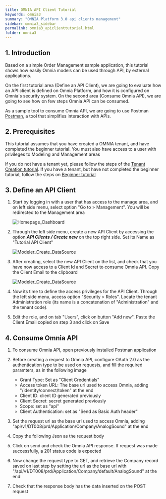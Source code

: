```yaml
---
title: OMNIA API Client Tutorial
keywords: omnia3
summary: "OMNIA Platform 3.0 api clients management"
sidebar: omnia3_sidebar
permalink: omnia3_apiclienttutorial.html
folder: omnia3
---
```


## 1. Introduction

Based on a simple Order Management sample application, this tutorial shows how easily Omnia models can be used through API, by external applications.

On the first tutorial area (Define an API Client), we are going to evaluate how an API client is defined on Omnia Platform, and how it is configured on Omnia's security system. On the second area (Consume Omnia API), we are going to see how on few steps Omnia API can be consumed.

As a sample tool to consume Omnia API, we are going to use Postman [Postman](https://www.getpostman.com/), a tool that simplifies interaction with APIs.


## 2. Prerequisites

This tutorial assumes that you have created a OMNIA tenant, and have completed the beginner tutorial. You must also have access to a user with privileges to Modeling and Management areas

If you do not have a tenant yet, please follow the steps of the [Tenant Creation tutorial](http://docs.numbersbelieve.com/omnia3_tenantcreation.html). If you have a tenant, but have not completed the beginner tutorial, follow the steps on [Beginner tutorial](http://docs.numbersbelieve.com/omnia3_beginnertutorial.html)


## 3. Define an API Client

1. Start by logging in with a user that has access to the manage area, and on left side menu, select option  "Go to > Management". You will be redirected to the Management area

    ![Homepage_Dashboard](http://funkyimg.com/i/2DVGv.png)

2. Through the left side menu, create a new API Client by accessing the option ***API Clients / Create new*** on the top right side. Set its Name as "Tutorial API Client"

    ![Modeler_Create_DataSource](https://raw.githubusercontent.com/numbersbelieve/omnia3/master/docs/tutorialPics/modelingTutorial/Modeler-Create-DataSource.PNG)
    
3. After creating, select the new API Client on the list, and check that you have now access to a Client Id and Secret to consume Omnia API. Copy the Client Email to the clipboard

    ![Modeler_Create_DataSource](https://raw.githubusercontent.com/numbersbelieve/omnia3/master/docs/tutorialPics/modelingTutorial/Modeler-Create-Agent-Employee.PNG)

4. Now its time to define the access privileges for the API Client. Through the left side menu, access option "Security > Roles". Locate the tenant Administration role (its name is a concatenation of "Administration" and the tenant code).

5. Edit the role, and on tab "Users", click on button "Add new". Paste the Client Email copied on step 3 and click on Save

## 4. Consume Omnia API 

1. To consume Omnia API, open previously installed Postman application

2. Before creating a request to Omnia API, configure OAuth 2.0 as the authentication type to be used on requests, and fill the required paramters, as in the following image

    * Grant Type: Set as "Client Credentials"
    * Access token URL: The base url used to access Omnia, adding "/identity/connect/token" at the end
    * Client ID: client ID generated previously
    * Client Secret: secret generated previously
    * Scope: set as "api"
    * Client Authentication: set as "Send as Basic Auth header"

3. Set the request url as the base url used to access Omnia, adding "api/v1/DT008/prd/Application/Company/AnalogSound" at the end

4. Copy the following Json as the request body

5. Click on send and check the Omnia API response. If request was made successfully, a 201 status code is expected

6. Now change the request type to GET, and retrieve the Company record saved on last step by setting the url as the base url with "/api/v1/DT008/prd/Application/Company/default/AnalogSound" at the end

7. Check that the response body has the data inserted on the POST request
